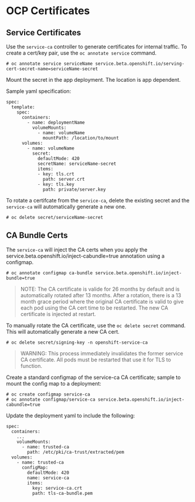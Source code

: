 # OCP Certificates

## Service Certificates

Use the `service-ca` controller to generate certificates for internal traffic.  To create a cert/key pair, use the `oc annotate service` command.

```
# oc annotate service serviceName service.beta.openshift.io/serving-cert-secret-name=serviceName-secret
```

Mount the secret in the app deployment.  The location is app dependent.

Sample yaml specification:
```
spec:
  template:
    spec:
      containers:
        - name: deploymentName
          volumeMounts:
            - name: volumeName
              mountPath: /location/to/mount
      volumes:
        - name: volumeName
          secret:
            defaultMode: 420
            secretName: serviceName-secret
            items:
            - key: tls.crt
              path: server.crt
            - key: tls.key
              path: private/server.key
```

To rotate a certifcate from the `service-ca`, delete the existing secret and the `service-ca` will automatically generate a new one.

```
# oc delete secret/serviceName-secret
```


## CA Bundle Certs

The `service-ca` will inject the CA certs when you apply the service.beta.openshift.io/inject-cabundle=true annotation using a configmap.

```
# oc annotate configmap ca-bundle service.beta.openshift.io/inject-bundle=true
```

> NOTE: The CA certificate is valide for 26 months by default and is automatically rotated after 13 months.  After a rotation, there is a 13 month grace period where the original CA certificate is valid to give each pod using the CA cert time to be restarted.  The new CA certificate is injected at restart.

To manually rotate the CA certificate, use the `oc delete secret` command.  This will automatically generate a new CA cert.

``` 
# oc delete secret/signing-key -n openshift-service-ca 
```

> WARNING: This process immediately invalidates the former service CA certificate.  All pods must be restarted that use it for TLS to function.

Create a standard configmap of the service-ca CA certificate; sample to mount the config map to a deployment:

```
# oc create configmap service-ca
# oc annotate configmap/service-ca service.beta.openshift.io/inject-cabundle=true
```

Update the deployment yaml to include the following:  

```
spec:
  containers: 
    ...
    volumeMounts:
      - name: trusted-ca
        path: /etc/pki/ca-trust/extracted/pem
  volumes:
    - name: trusted-ca
      configMap:
        defaultMode: 420
        name: service-ca
        items:
          key: service-ca.crt
          path: tls-ca-bundle.pem
```


